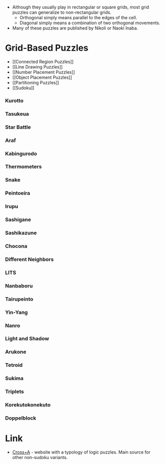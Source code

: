 
* Although they usually play in rectangular or square grids, most grid puzzles can generalize to non-rectangular grids.
	* Orthogonal simply means parallel to the edges of the cell.
	* Diagonal simply means a combination of two orthogonal movements.
* Many of these puzzles are published by Nikoli or Naoki Inaba.
# Grid-Based Puzzles
* [[Connected Region Puzzles]]
* [[Line Drawing Puzzles]]
* [[Number Placement Puzzles]]
* [[Object Placement Puzzles]]
* [[Partitioning Puzzles]]
* [[Sudoku]] 

### Kurotto
### Tasukeua
### Star Battle
### Araf
### Kabingurodo

### Thermometers
### Snake
### Peintoeira
### Irupu
### Sashigane

### Sashikazune
### Chocona
### Different Neighbors
### LITS
### Nanbaboru

### Tairupeinto
### Yin-Yang
### Nanro
### Light and Shadow
### Arukone

### Tetroid
### Sukima
### Triplets
### Korekutokonekuto
### Doppelblock


# Link
* [Cross+A](https://www.cross-plus-a.com/puzzles.htm) - website with a typology of logic puzzles. Main source for other non-sudoku variants. 